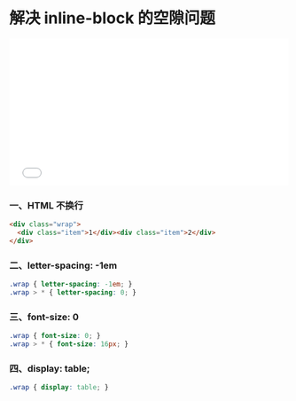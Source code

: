 # 解决 inline-block 的空隙问题

<iframe height="265" style="width: 100%;" scrolling="no" title="inline-block 空隙问题" src="//codepen.io/foreverZ133/embed/ywJQVr/?height=265&theme-id=dark&default-tab=result" frameborder="no" allowtransparency="true" allowfullscreen="true">
  See the Pen <a href='https://codepen.io/foreverZ133/pen/ywJQVr/'>inline-block 空隙问题</a> by 张永恒
  (<a href='https://codepen.io/foreverZ133'>@foreverZ133</a>) on <a href='https://codepen.io'>CodePen</a>.
</iframe>

### 一、HTML 不换行
```html
<div class="wrap">
  <div class="item">1</div><div class="item">2</div>
</div>
```

### 二、letter-spacing: -1em
```css
.wrap { letter-spacing: -1em; }
.wrap > * { letter-spacing: 0; }
```

### 三、font-size: 0
```css
.wrap { font-size: 0; }
.wrap > * { font-size: 16px; }
```

### 四、display: table;
```css
.wrap { display: table; }
```